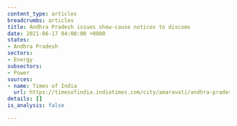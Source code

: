 ```yaml
---
content_type: articles
breadcrumbs: articles
title: Andhra Pradesh issues show-cause notices to discoms
date: 2021-06-17 04:00:00 +0000
states:
- Andhra Pradesh
sectors:
- Energy
subsectors:
- Power
sources:
- name: Times of India
  url: https://timesofindia.indiatimes.com/city/amaravati/andhra-pradesh-electricity-regulatory-commission-issues-notices-to-discoms-for-buying-power-at-higher-price/articleshow/83423223.cms
details: []
is_analysis: false

---
```

